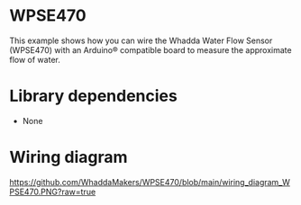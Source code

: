 # WPSE470
This example shows how you can wire the Whadda Water Flow Sensor (WPSE470) with an Arduino® compatible board to measure the approximate flow of water.
# Library dependencies
- None
# Wiring diagram
https://github.com/WhaddaMakers/WPSE470/blob/main/wiring_diagram_WPSE470.PNG?raw=true

